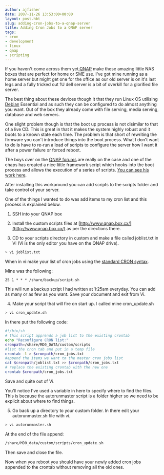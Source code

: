 ```yaml
---
author: ajfisher
date: 2007-11-26 13:53:00+00:00
layout: post.hbt
slug: adding-cron-jobs-to-a-qnap-server
title: Adding Cron Jobs to a QNAP server
tags:
- cron
- development
- linux
- qnap
- scripting
---
```


If you haven't come across them yet[ QNAP](http://www.qnap.co.uk/) make these amazing little NAS boxes that are perfect for home or SME use. I've got mine running as a home server but might get one for the office as our old server is on it's last legs and a fully tricked out 1U dell server is a bit of overkill for a glorified file server.

The best thing about these devices though it that they run Linux OS utilising [Debian](http://www.debian.org/) Essential and as such they can be configured to do almost anything you want. Out of the box they already come with file serving, media serving, database and web servers.

One slight problem though is that the boot up process is not disimilar to that of a live CD. This is great in that it makes the system highly robust and it boots to a known state each time. The problem is that short of rewriting the firmware you can't introduce things into the boot process. What I don't want to do is have to re-run a load of scripts to configure the server how I want it after a power failure or forced reboot.

The boys over on the [QNAP forums](http://forum.qnap.com/) are really on the case and one of the chaps has created a nice little framework script which hooks into the boot process and allows the execution of a series of scripts. [You can see his work here](http://www.qnap.box.cx/).

After installing this workaround you can add scripts to the scripts folder and take control of your server.

One of the things I wanted to do was add items to my cron list and this process is explained below.

1. SSH into your QNAP box

2. Install the custom scripts files at [http://www.qnap.box.cx/](http://www.qnap.box.cx/) as per the directions there.

3. CD to your scripts directory in custom and make a file called joblist.txt in VI (Vi is the only editor you have on the QNAP drive).

```sh
> vi joblist.txt
```

When in vi make your list of cron jobs using the [standard CRON syntax](http://www.adminschoice.com/docs/crontab.htm).

Mine was the following:

```
25 1 * * * /share/backup/script.sh
```

This will run a backup script I had written at 1:25am everyday. You can add as many or as few as you want. Save your document and exit from Vi.

4. Make your script that will fire on start up. I called mine cron_update.sh

```sh
> vi cron_update.sh
```

In there put the following code:

```sh
#!/bin/sh
# this script apprends a job list to the existing crontab
echo "Reconfigure CRON list:"
cronpath=/share/MD0_DATA/custom/scripts
#list the cron tab and put in a temp file
crontab -l > $cronpath/cron_jobs.txt
#append the items we want to the master cron jobs list
cat $cronpath/joblist.txt >> $cronpath/cron_jobs.txt
# replace the existing crontab with the new one
crontab $cronpath/cron_jobs.txt
```

Save and quite out of Vi.

You'll notice I've used a variable in here to specify where to find the files. This is because the autorunmaster script is a folder higher so we need to be explicit about where to find things.

5. Go back up a directory to your custom folder. In there edit your autorunmaster.sh file with vi.

```sh
> vi autorunmaster.sh
```

At the end of the file append:

```sh
/share/MD0_data/custom/scripts/cron_update.sh
```

Then save and close the file.

Now when you reboot you should have your newly added cron jobs appended to the crontab without removing all the old ones.
